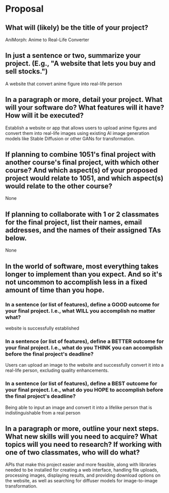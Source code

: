 # Proposal

## What will (likely) be the title of your project?

AniMorph: Anime to Real-Life Converter

## In just a sentence or two, summarize your project. (E.g., "A website that lets you buy and sell stocks.")

A website that convert anime figure into real-life person

## In a paragraph or more, detail your project. What will your software do? What features will it have? How will it be executed?

Establish a website or app that allows users to upload anime figures and convert them into real-life images using existing AI image generation models like Stable Diffusion or other GANs for transformation.

## If planning to combine 1051's final project with another course's final project, with which other course? And which aspect(s) of your proposed project would relate to 1051, and which aspect(s) would relate to the other course?

None

## If planning to collaborate with 1 or 2 classmates for the final project, list their names, email addresses, and the names of their assigned TAs below.

None

## In the world of software, most everything takes longer to implement than you expect. And so it's not uncommon to accomplish less in a fixed amount of time than you hope.

### In a sentence (or list of features), define a GOOD outcome for your final project. I.e., what WILL you accomplish no matter what?

website is successfully established

### In a sentence (or list of features), define a BETTER outcome for your final project. I.e., what do you THINK you can accomplish before the final project's deadline?

Users can upload an image to the website and successfully convert it into a real-life person, excluding quality enhancements.

### In a sentence (or list of features), define a BEST outcome for your final project. I.e., what do you HOPE to accomplish before the final project's deadline?

Being able to input an image and convert it into a lifelike person that is indistinguishable from a real person

## In a paragraph or more, outline your next steps. What new skills will you need to acquire? What topics will you need to research? If working with one of two classmates, who will do what?

APIs that make this project easier and more feasible, along with libraries needed to be installed for creating a web interface, handling file uploads, processing images, displaying results, and providing download options on the website, as well as searching for diffuser models for image-to-image transformation.
